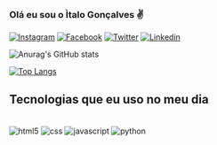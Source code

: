 
### Olá eu sou o Ìtalo Gonçalves ✌️

[![Instagram](https://img.shields.io/badge/Instagram-E4405F?style=for-the-badge&logo=instagram&logoColor=white)](https://www.instagram.com/yatowalker/) 
[![Facebook](https://img.shields.io/badge/Facebook-1877F2?style=for-the-badge&logo=facebook&logoColor=white)](https://www.facebook.com/ItaloAssis007/)
[![Twitter](https://img.shields.io/badge/Twitter-1DA1F2?style=for-the-badge&logo=twitter&logoColor=white)](https://mobile.twitter.com/Lawlietkkj)
[![Linkedin](https://img.shields.io/badge/LinkedIn-0077B5?style=for-the-badge&logo=linkedin&logoColor=white)](https://www.linkedin.com/in/italo-gon%C3%A7alves-b7995723b/)

![Anurag's GitHub stats](https://github-readme-stats.vercel.app/api?username=devItaloG&show_icons=true&theme=dracula)

[![Top Langs](https://github-readme-stats.vercel.app/api/top-langs/?username=devItaloG&layout=compact)](https://github.com/anuraghazra/github-readme-stats)

## Tecnologias que eu uso no meu dia 

<div style="display: inline_block;"><br/>
    <img align="center" alt="html5" src="https://img.shields.io/badge/HTML5-E34F26?style=for-the-badge&logo=html5&logoColor=white"/>
    <img align="center" alt="css" src="https://img.shields.io/badge/CSS3-1572B6?style=for-the-badge&logo=css3&logoColor=white"/>
    <img align="center" alt="javascript" src="https://img.shields.io/badge/JavaScript-F7DF1E?style=for-the-badge&logo=javascript&logoColor=black"/>
    <img align="center" alt="python" src="https://img.shields.io/badge/Python-14354C?style=for-the-badge&logo=python&logoColor=white"/>
</div><br/>

